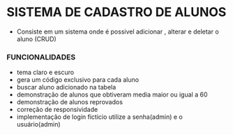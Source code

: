 # SISTEMA DE CADASTRO DE ALUNOS


 - Consiste em um sistema onde é possivel adicionar , alterar e deletar o aluno (CRUD)
 
 
 ### FUNCIONALIDADES 
 
  - tema claro e escuro
  - gera um código exclusivo para cada aluno 
  - buscar aluno adicionado na tabela
  - demonstração de alunos que obtiveram media maior ou igual a 60 
  - demonstração de alunos reprovados 
  - correção de responsividade
  - implementação de login ficticio utilize a senha(admin) e o usuário(admin)
